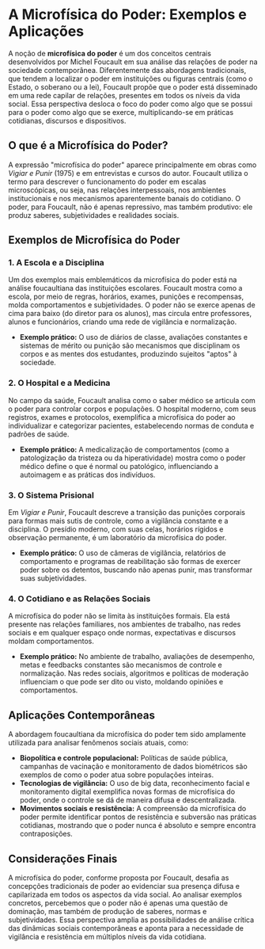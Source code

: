 
# A Microfísica do Poder: Exemplos e Aplicações

A noção de **microfísica do poder** é um dos conceitos centrais desenvolvidos por Michel Foucault em sua análise das relações de poder na sociedade contemporânea. Diferentemente das abordagens tradicionais, que tendem a localizar o poder em instituições ou figuras centrais (como o Estado, o soberano ou a lei), Foucault propõe que o poder está disseminado em uma rede capilar de relações, presentes em todos os níveis da vida social. Essa perspectiva desloca o foco do poder como algo que se possui para o poder como algo que se exerce, multiplicando-se em práticas cotidianas, discursos e dispositivos.

## O que é a Microfísica do Poder?

A expressão "microfísica do poder" aparece principalmente em obras como *Vigiar e Punir* (1975) e em entrevistas e cursos do autor. Foucault utiliza o termo para descrever o funcionamento do poder em escalas microscópicas, ou seja, nas relações interpessoais, nos ambientes institucionais e nos mecanismos aparentemente banais do cotidiano. O poder, para Foucault, não é apenas repressivo, mas também produtivo: ele produz saberes, subjetividades e realidades sociais.

## Exemplos de Microfísica do Poder

### 1. A Escola e a Disciplina

Um dos exemplos mais emblemáticos da microfísica do poder está na análise foucaultiana das instituições escolares. Foucault mostra como a escola, por meio de regras, horários, exames, punições e recompensas, molda comportamentos e subjetividades. O poder não se exerce apenas de cima para baixo (do diretor para os alunos), mas circula entre professores, alunos e funcionários, criando uma rede de vigilância e normalização.

- **Exemplo prático:** O uso de diários de classe, avaliações constantes e sistemas de mérito ou punição são mecanismos que disciplinam os corpos e as mentes dos estudantes, produzindo sujeitos "aptos" à sociedade.

### 2. O Hospital e a Medicina

No campo da saúde, Foucault analisa como o saber médico se articula com o poder para controlar corpos e populações. O hospital moderno, com seus registros, exames e protocolos, exemplifica a microfísica do poder ao individualizar e categorizar pacientes, estabelecendo normas de conduta e padrões de saúde.

- **Exemplo prático:** A medicalização de comportamentos (como a patologização da tristeza ou da hiperatividade) mostra como o poder médico define o que é normal ou patológico, influenciando a autoimagem e as práticas dos indivíduos.

### 3. O Sistema Prisional

Em *Vigiar e Punir*, Foucault descreve a transição das punições corporais para formas mais sutis de controle, como a vigilância constante e a disciplina. O presídio moderno, com suas celas, horários rígidos e observação permanente, é um laboratório da microfísica do poder.

- **Exemplo prático:** O uso de câmeras de vigilância, relatórios de comportamento e programas de reabilitação são formas de exercer poder sobre os detentos, buscando não apenas punir, mas transformar suas subjetividades.

### 4. O Cotidiano e as Relações Sociais

A microfísica do poder não se limita às instituições formais. Ela está presente nas relações familiares, nos ambientes de trabalho, nas redes sociais e em qualquer espaço onde normas, expectativas e discursos moldam comportamentos.

- **Exemplo prático:** No ambiente de trabalho, avaliações de desempenho, metas e feedbacks constantes são mecanismos de controle e normalização. Nas redes sociais, algoritmos e políticas de moderação influenciam o que pode ser dito ou visto, moldando opiniões e comportamentos.

## Aplicações Contemporâneas

A abordagem foucaultiana da microfísica do poder tem sido amplamente utilizada para analisar fenômenos sociais atuais, como:

- **Biopolítica e controle populacional:** Políticas de saúde pública, campanhas de vacinação e monitoramento de dados biométricos são exemplos de como o poder atua sobre populações inteiras.
- **Tecnologias de vigilância:** O uso de big data, reconhecimento facial e monitoramento digital exemplifica novas formas de microfísica do poder, onde o controle se dá de maneira difusa e descentralizada.
- **Movimentos sociais e resistência:** A compreensão da microfísica do poder permite identificar pontos de resistência e subversão nas práticas cotidianas, mostrando que o poder nunca é absoluto e sempre encontra contraposições.

## Considerações Finais

A microfísica do poder, conforme proposta por Foucault, desafia as concepções tradicionais de poder ao evidenciar sua presença difusa e capilarizada em todos os aspectos da vida social. Ao analisar exemplos concretos, percebemos que o poder não é apenas uma questão de dominação, mas também de produção de saberes, normas e subjetividades. Essa perspectiva amplia as possibilidades de análise crítica das dinâmicas sociais contemporâneas e aponta para a necessidade de vigilância e resistência em múltiplos níveis da vida cotidiana.
```
